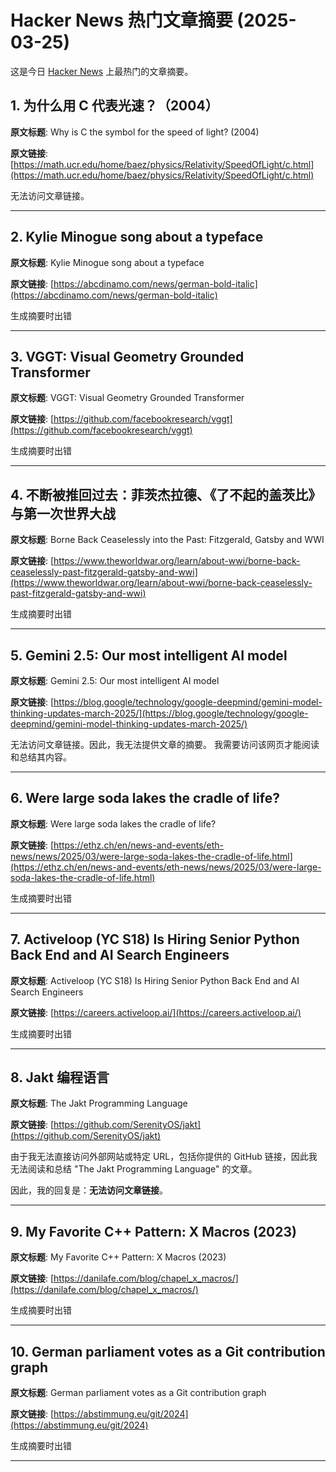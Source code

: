 # Hacker News 热门文章摘要 (2025-03-25)

这是今日 [Hacker News](https://news.ycombinator.com/) 上最热门的文章摘要。

## 1. 为什么用 C 代表光速？（2004）

**原文标题**: Why is C the symbol for the speed of light? (2004)

**原文链接**: [https://math.ucr.edu/home/baez/physics/Relativity/SpeedOfLight/c.html](https://math.ucr.edu/home/baez/physics/Relativity/SpeedOfLight/c.html)

无法访问文章链接。

---

## 2. Kylie Minogue song about a typeface

**原文标题**: Kylie Minogue song about a typeface

**原文链接**: [https://abcdinamo.com/news/german-bold-italic](https://abcdinamo.com/news/german-bold-italic)

生成摘要时出错

---

## 3. VGGT: Visual Geometry Grounded Transformer

**原文标题**: VGGT: Visual Geometry Grounded Transformer

**原文链接**: [https://github.com/facebookresearch/vggt](https://github.com/facebookresearch/vggt)

生成摘要时出错

---

## 4. 不断被推回过去：菲茨杰拉德、《了不起的盖茨比》与第一次世界大战

**原文标题**: Borne Back Ceaselessly into the Past: Fitzgerald, Gatsby and WWI

**原文链接**: [https://www.theworldwar.org/learn/about-wwi/borne-back-ceaselessly-past-fitzgerald-gatsby-and-wwi](https://www.theworldwar.org/learn/about-wwi/borne-back-ceaselessly-past-fitzgerald-gatsby-and-wwi)

生成摘要时出错

---

## 5. Gemini 2.5: Our most intelligent AI model

**原文标题**: Gemini 2.5: Our most intelligent AI model

**原文链接**: [https://blog.google/technology/google-deepmind/gemini-model-thinking-updates-march-2025/](https://blog.google/technology/google-deepmind/gemini-model-thinking-updates-march-2025/)

无法访问文章链接。因此，我无法提供文章的摘要。 我需要访问该网页才能阅读和总结其内容。


---

## 6. Were large soda lakes the cradle of life?

**原文标题**: Were large soda lakes the cradle of life?

**原文链接**: [https://ethz.ch/en/news-and-events/eth-news/news/2025/03/were-large-soda-lakes-the-cradle-of-life.html](https://ethz.ch/en/news-and-events/eth-news/news/2025/03/were-large-soda-lakes-the-cradle-of-life.html)

生成摘要时出错

---

## 7. Activeloop (YC S18) Is Hiring Senior Python Back End and AI Search Engineers

**原文标题**: Activeloop (YC S18) Is Hiring Senior Python Back End and AI Search Engineers

**原文链接**: [https://careers.activeloop.ai/](https://careers.activeloop.ai/)

生成摘要时出错

---

## 8. Jakt 编程语言

**原文标题**: The Jakt Programming Language

**原文链接**: [https://github.com/SerenityOS/jakt](https://github.com/SerenityOS/jakt)

由于我无法直接访问外部网站或特定 URL，包括你提供的 GitHub 链接，因此我无法阅读和总结 "The Jakt Programming Language" 的文章。

因此，我的回复是：**无法访问文章链接**。


---

## 9. My Favorite C++ Pattern: X Macros (2023)

**原文标题**: My Favorite C++ Pattern: X Macros (2023)

**原文链接**: [https://danilafe.com/blog/chapel_x_macros/](https://danilafe.com/blog/chapel_x_macros/)

生成摘要时出错

---

## 10. German parliament votes as a Git contribution graph

**原文标题**: German parliament votes as a Git contribution graph

**原文链接**: [https://abstimmung.eu/git/2024](https://abstimmung.eu/git/2024)

生成摘要时出错

---

